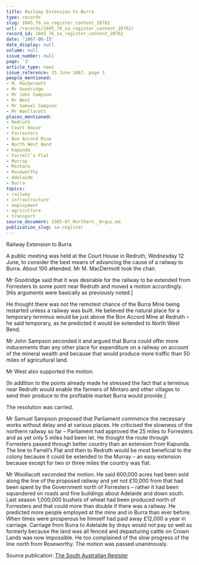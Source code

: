 ```yaml
---
title: Railway Extension to Burra
type: records
slug: 1845_76_sa_register_content_20762
url: /records/1845_76_sa_register_content_20762/
record_id: 1845_76_sa_register_content_20762
date: '1867-06-15'
date_display: null
volume: null
issue_number: null
page: '3'
article_type: news
issue_reference: 15 June 1867, page 3
people_mentioned:
- M. MacDermott
- Mr Goodridge
- Mr John Sampson
- Mr West
- Mr Samuel Sampson
- Mr Woollacott
places_mentioned:
- Redruth
- Court House
- Forresters
- Bon Accord Mine
- North West Bend
- Kapunda
- Farrell’s Flat
- Murray
- Mintaro
- Roseworthy
- Adelaide
- Burra
topics:
- railway
- infrastructure
- employment
- agriculture
- transport
source_document: 1985-87_Northern__Argus.md
publication_slug: sa-register
---
```


Railway Extension to Burra

A public meeting was held at the Court House in Redruth, Wednesday 12 June, to consider the best means of advancing the cause of a railway to Burra.  About 100 attended.  Mr M. MacDermott took the chair.

Mr Goodridge said that it was desirable for the railway to be extended from Forresters to some point near Redruth and moved a motion accordingly.  [His arguments were basically as previously noted.]

He thought there was not the remotest chance of the Burra Mine being restarted unless a railway was built.  He believed the natural place for a temporary terminus would be just above the Bon Accord Mine at Redruth – he said temporary, as he predicted it would be extended to North West Bend.

Mr John Sampson seconded it and argued that Burra could offer more inducements than any other place for expenditure on a railway on account of the mineral wealth and because that would produce more traffic than 50 miles of agricultural land.

Mr West also supported the motion.

[In addition to the points already made he stressed the fact that a terminus near Redruth would enable the farmers of Mintaro and other villages to send their produce to the profitable market Burra would provide.]

The resolution was carried.

Mr Samuel Sampson proposed that Parliament commence the necessary works without delay and at various places.  He criticised the slowness of the northern railway so far – Parliament had approved the 25 miles to Forresters and as yet only 5 miles had been let.  He thought the route through Forresters passed through better country than an extension from Kapunda.  The line to Farrell’s Flat and then to Redruth would be most beneficial to the colony because it could be extended to the Murray – an easy extension because except for two or three miles the country was flat.

Mr Woollacott seconded the motion.  He said 600,000 acres had been sold along the line of the proposed railway and yet not £10,000 from that had been spent by the Government north of Forresters – rather it had been squandered on roads and fine buildings about Adelaide and down south.  Last season 1,000,000 bushels of wheat had been produced north of Forresters and that could more than double if there was a railway.  He predicted more people employed at the mine and in Burra than ever before.  When times were prosperous he himself had paid away £12,000 a year in carriage.  Carriage from Burra to Adelaide by drays would not pay so well as formerly because the land was all fenced and depasturing cattle on Crown Lands was now impossible.  He too complained of the slow progress of the line north from Roseworthy.  The motion was passed unanimously.

Source publication: [The South Australian Register](/publications/sa-register/)

